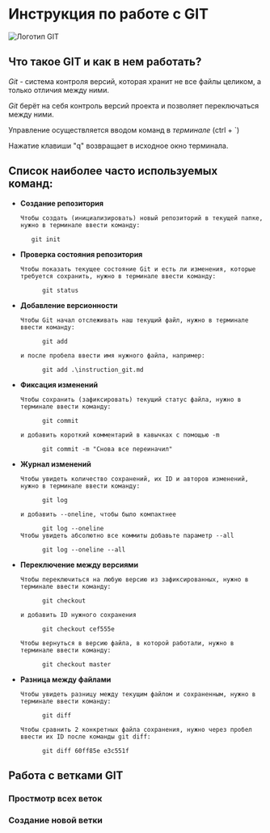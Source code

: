 # Инструкция по работе с GIT

![Логотип GIT](git.jpg)

## Что такое GIT и как в нем работать? 

*Git* - система контроля версий, которая хранит не все файлы целиком, а только отличия между ними.

*Git* берёт на себя контроль версий проекта и позволяет переключаться между ними. 

Управление осуществляется вводом команд в *терминале* (ctrl + `)

Нажатие клавиши "q" возвращает 
в исходное окно терминала.

## Список наиболее часто используемых команд: 

* **Создание репозитория**

      Чтобы создать (инициализировать) новый репозиторий в текущей папке, нужно в терминале ввести команду:

         git init

* **Проверка состояния репозитория**

      Чтобы показать текущее состояние Git и есть ли изменения, которые требуется сохранить, нужно в терминале ввести команду:

            git status

* **Добавление версионности**
    
      Чтобы Git начал отслеживать наш текущий файл, нужно в терминале ввести команду:

            git add

      и после пробела ввести имя нужного файла, например:

            git add .\instruction_git.md

* **Фиксация изменений**

      Чтобы сохранить (зафиксировать) текущий статус файла, нужно в терминале ввести команду:

            git commit

      и добавить короткий комментарий в кавычках с помощью -m

            git commit -m "Снова все переиначил"

* **Журнал изменений**

      Чтобы увидеть количество сохранений, их ID и авторов изменений, нужно в терминале ввести команду:

            git log

      и добавить --oneline, чтобы было компактнее

            git log --oneline
      Чтобы увидеть абсолютно все коммиты добавьте параметр --all

            git log --oneline --all

* **Переключение между версиями**

      Чтобы переключиться на любую версию из зафиксированных, нужно в терминале ввести команду:

            git checkout

      и добавить ID нужного сохранения

            git checkout cef555e

      Чтобы вернуться в версию файла, в которой работали, нужно в терминале ввести команду:

            git checkout master

* **Разница между файлами**

      Чтобы увидеть разницу между текущим файлом и сохраненным, нужно в терминале ввести команду:

            git diff

      Чтобы сравнить 2 конкретных файла сохранения, нужно через пробел ввести их ID после команды git diff:

            git diff 60ff85e e3c551f

## Работа с ветками GIT

### Простмотр всех веток

### Создание новой ветки
